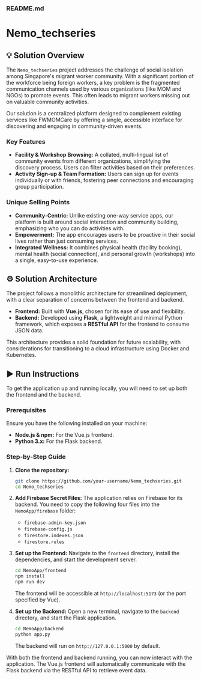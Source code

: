 ### README.md

# Nemo\_techseries

## 💡 Solution Overview

The `Nemo_techseries` project addresses the challenge of social isolation among Singapore's migrant worker community. With a significant portion of the workforce being foreign workers, a key problem is the fragmented communication channels used by various organizations (like MOM and NGOs) to promote events. This often leads to migrant workers missing out on valuable community activities.

Our solution is a centralized platform designed to complement existing services like FWMOMCare by offering a single, accessible interface for discovering and engaging in community-driven events.

### Key Features

  * **Facility & Workshop Browsing:** A collated, multi-lingual list of community events from different organizations, simplifying the discovery process. Users can filter activities based on their preferences.
  * **Activity Sign-up & Team Formation:** Users can sign up for events individually or with friends, fostering peer connections and encouraging group participation.

### Unique Selling Points

  * **Community-Centric:** Unlike existing one-way service apps, our platform is built around social interaction and community building, emphasizing who you can do activities with.
  * **Empowerment:** The app encourages users to be proactive in their social lives rather than just consuming services.
  * **Integrated Wellness:** It combines physical health (facility booking), mental health (social connection), and personal growth (workshops) into a single, easy-to-use experience.

## ⚙️ Solution Architecture

The project follows a monolithic architecture for streamlined deployment, with a clear separation of concerns between the frontend and backend.

  * **Frontend:** Built with **Vue.js**, chosen for its ease of use and flexibility.
  * **Backend:** Developed using **Flask**, a lightweight and minimal Python framework, which exposes a **RESTful API** for the frontend to consume JSON data.

This architecture provides a solid foundation for future scalability, with considerations for transitioning to a cloud infrastructure using Docker and Kubernetes.

## ▶️ Run Instructions

To get the application up and running locally, you will need to set up both the frontend and the backend.

### Prerequisites

Ensure you have the following installed on your machine:

  * **Node.js & npm:** For the Vue.js frontend.
  * **Python 3.x:** For the Flask backend.

### Step-by-Step Guide

1.  **Clone the repository:**

    ```sh
    git clone https://github.com/your-username/Nemo_techseries.git
    cd Nemo_techseries
    ```

2.  **Add Firebase Secret Files:**
    The application relies on Firebase for its backend. You need to copy the following four files into the `NemoApp/firebase` folder:

      * `firebase-admin-key.json`
      * `firebase-config.js`
      * `firestore.indexes.json`
      * `firestore.rules`

3.  **Set up the Frontend:**
    Navigate to the `frontend` directory, install the dependencies, and start the development server.

    ```sh
    cd NemoApp/frontend
    npm install
    npm run dev
    ```

    The frontend will be accessible at `http://localhost:5173` (or the port specified by Vue).

4.  **Set up the Backend:**
    Open a new terminal, navigate to the `backend` directory, and start the Flask application.

    ```sh
    cd NemoApp/backend
    python app.py
    ```

    The backend will run on `http://127.0.0.1:5000` by default.

With both the frontend and backend running, you can now interact with the application. The Vue.js frontend will automatically communicate with the Flask backend via the RESTful API to retrieve event data.